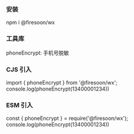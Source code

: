 ### 安装
npm i @firesoon/wx


### 工具库
phoneEncrypt: 手机号脱敏

### CJS 引入

import { phoneEncrypt } from '@firesoon/wx';
console.log(phoneEncrypt(13400001234))

### ESM 引入
const { phoneEncrypt } = require('@firesoon/wx');
console.log(phoneEncrypt(13400001234))

